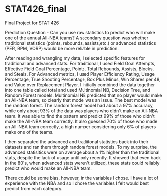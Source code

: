 # STAT426_final
Final Project for STAT 426

Prediction Question - Can you use raw statistics to predict who will make one of the annual All-NBA teams? A secondary question was whether traditional statistics (points, rebounds, assists,etc.) or advanced statistics (PER, BPM, VORP) would be more reliable in prediction.

After reading and wrangling my data, I selected specific features for traditional and advanced stats. For traditional, I used Field Goal Attempts, Effective Field Goal Percentage, Points, Total Rebounds, Assists, Blocks, and Steals. For Advanced metrics, I used Player Efficiency Rating, Usage Percentage, True Shooting Percentage, Box Plus Minus, Win Shares per 48, and Value over Replacement Player. I initially combined the data together into one table called total and used Multinomial NB, Decision Tree, and Random Forest models. Multinomial NB predicted that no player would make an All-NBA team, so clearly that model was an issue. The best model was the random forest. The random forest model had about a 97% accuracy, while only about 93% of the data was players who didn't make an All-NBA team. It was able to find the pattern and predict 99% of those who didn't make the All-NBA team correctly. It also guessed 70% of those who made an All-NBA team correctly, a high number considering only 6% of players make one of the teams.

I then separated the advanced and tradiitonal statistics back into their datasets and ran them through random forest models. To my surprise, the advanced statisitics were on average about a 1% higher than the traditional stats, despite the lack of usage until only recently. It showed that even back in the 80's, when advanced stats weren't utilized, these stats could reliably predict who would make an All-NBA team.

There could be some bias, however, in the variables I chose. I have a lot of experience with the NBA and so I chose the variables I felt would best predict from each category. 

